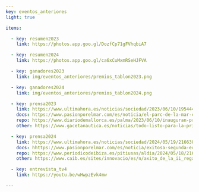 ```yaml
---
key: eventos_anteriores
light: true

items:

  - key: resumen2023
    link: https://photos.app.goo.gl/DozfCp71gFVhqbiA7

  - key: resumen2024
    link: https://photos.app.goo.gl/ca6xCuMxmRSeHJFVA

  - key: ganadores2023
    link: img/eventos_anteriores/premios_tablon2023.png

  - key: ganadores2024
    link: img/eventos_anteriores/premios_tablon2024.png

  - key: prensa2023
    link: https://www.ultimahora.es/noticias/sociedad/2023/06/10/1954445/regata-solar-parc-mar.html
    docs: https://www.pasionporelmar.com/es/noticia/el-parc-de-la-mar-corona-a-los-vencedores-de-la-i-regata-solar-illes-balears/4284
    repo: https://www.diariodemallorca.es/palma/2023/06/10/inauguran-primera-regata-barcos-impulsados-88519330.html
    other: https://www.gacetanautica.es/noticias/todo-listo-para-la-primera-regata-solar-illes-balears

  - key: prensa2024
    link: https://www.ultimahora.es/noticias/sociedad/2024/05/19/2166385/impulsados-por-sol.html
    docs: hhttps://www.pasionporelmar.com/es/noticia/exitosa-segunda-edicion-de-la-regata-solar-illes-balears/5068
    repo: https://www.periodicodeibiza.es/pitiusas/aldia/2024/05/18/2166063/asociacion-robotica-eivissa-participa-regata-solar-balear.html
    other: https://www.caib.es/sites/innovacio/es/n/axito_de_la_ii_regata_solar_illes_balears

  - key: entrevista_tv4
    link: https://youtu.be/wHwpzEvk4mw

---
```

